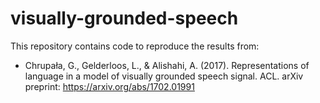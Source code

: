 # visually-grounded-speech

This repository contains code to reproduce the results from: 
- Chrupała, G., Gelderloos, L., & Alishahi, A. (2017). Representations of language in a model of visually grounded speech signal. ACL. arXiv preprint: https://arxiv.org/abs/1702.01991
